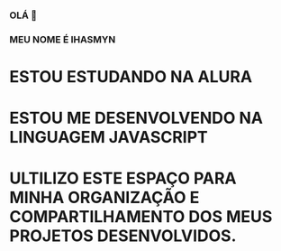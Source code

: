 ### OLÁ 👋 
### MEU NOME É IHASMYN
# ESTOU ESTUDANDO NA ALURA
# ESTOU ME DESENVOLVENDO NA LINGUAGEM JAVASCRIPT
# ULTILIZO ESTE ESPAÇO PARA MINHA ORGANIZAÇÃO E COMPARTILHAMENTO DOS MEUS PROJETOS DESENVOLVIDOS.
<!--
**IHASMYN26/IHASMYN26** is a ✨ _special_ ✨ repository because its `README.md` (this file) appears on your GitHub profile.

Here are some ideas to get you started:

- 🔭 I’m currently working on ...
- 🌱 I’m currently learning ...
- 👯 I’m looking to collaborate on ...
- 🤔 I’m looking for help with ...
- 💬 Ask me about ...
- 📫 How to reach me: ...
- 😄 Pronouns: ...
- ⚡ Fun fact: ...
-->
